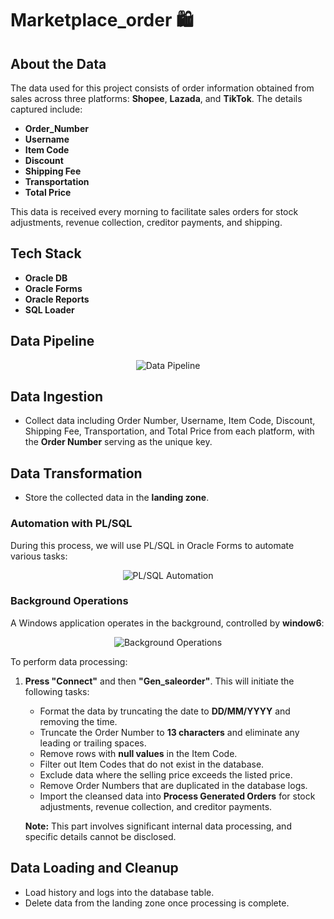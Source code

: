 # Marketplace_order 🛍️

## About the Data
The data used for this project consists of order information obtained from sales across three platforms: **Shopee**, **Lazada**, and **TikTok**. The details captured include:

- **Order_Number**
- **Username**
- **Item Code**
- **Discount**
- **Shipping Fee**
- **Transportation**
- **Total Price**

This data is received every morning to facilitate sales orders for stock adjustments, revenue collection, creditor payments, and shipping.

## Tech Stack
- **Oracle DB**
- **Oracle Forms**
- **Oracle Reports**
- **SQL Loader**

## Data Pipeline
<p align="center">
  <img src="https://github.com/user-attachments/assets/571b07e9-6799-415b-b19e-d785fc9e1085" alt="Data Pipeline">
</p>

## Data Ingestion
- Collect data including Order Number, Username, Item Code, Discount, Shipping Fee, Transportation, and Total Price from each platform, with the **Order Number** serving as the unique key.

## Data Transformation
- Store the collected data in the **landing zone**.
  
### Automation with PL/SQL
During this process, we will use PL/SQL in Oracle Forms to automate various tasks:
<p align="center">
  <img src="https://github.com/user-attachments/assets/8f729a17-0faa-47a5-970b-5386b8b03329" alt="PL/SQL Automation">
</p>

### Background Operations
A Windows application operates in the background, controlled by **window6**:
<p align="center">
  <img src="https://github.com/user-attachments/assets/8258223a-ed23-4712-a6f3-12cd4ba3a352" alt="Background Operations">
</p>

To perform data processing:
1. **Press "Connect"** and then **"Gen_saleorder"**. This will initiate the following tasks:
   - Format the data by truncating the date to **DD/MM/YYYY** and removing the time.
   - Truncate the Order Number to **13 characters** and eliminate any leading or trailing spaces.
   - Remove rows with **null values** in the Item Code.
   - Filter out Item Codes that do not exist in the database.
   - Exclude data where the selling price exceeds the listed price.
   - Remove Order Numbers that are duplicated in the database logs.
   - Import the cleansed data into **Process Generated Orders** for stock adjustments, revenue collection, and creditor payments.

   **Note:** This part involves significant internal data processing, and specific details cannot be disclosed.

## Data Loading and Cleanup
- Load history and logs into the database table.
- Delete data from the landing zone once processing is complete.
